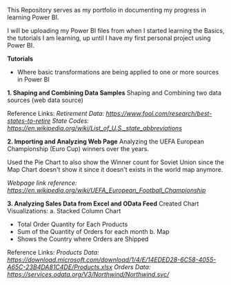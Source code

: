 This Repository serves as my portfolio in documenting my progress in learning Power BI.

I will be uploading my Power BI files from when I started learning the Basics, the tutorials I am learning, up until I have my first personal project using Power BI.

**Tutorials**
   - Where basic transformations are being applied to one or more sources in Power BI

**1. Shaping and Combining Data Samples**
Shaping and Combining two data sources (web data source)

Reference Links:
*Retirement Data: https://www.fool.com/research/best-states-to-retire*
*State Codes: https://en.wikipedia.org/wiki/List_of_U.S._state_abbreviations*

**2. Importing and Analyzing Web Page**
Analyzing the UEFA European Championship (Euro Cup) winners over the years.

Used the Pie Chart to also show the Winner count for Soviet Union since the Map Chart doesn't show it since it doesn't exists in the world map anymore.

*Webpage link reference: https://en.wikipedia.org/wiki/UEFA_European_Football_Championship*

**3. Analyzing Sales Data from Excel and OData Feed**
Created Chart Visualizations:
a. Stacked Column Chart
   - Total Order Quantity for Each Products
   - Sum of the Quantity of Orders for each month 
b. Map
   - Shows the Country where Orders are Shipped

Reference Links:
*Products Data: https://download.microsoft.com/download/1/4/E/14EDED28-6C58-4055-A65C-23B4DA81C4DE/Products.xlsx*
*Orders Data: https://services.odata.org/V3/Northwind/Northwind.svc/*
